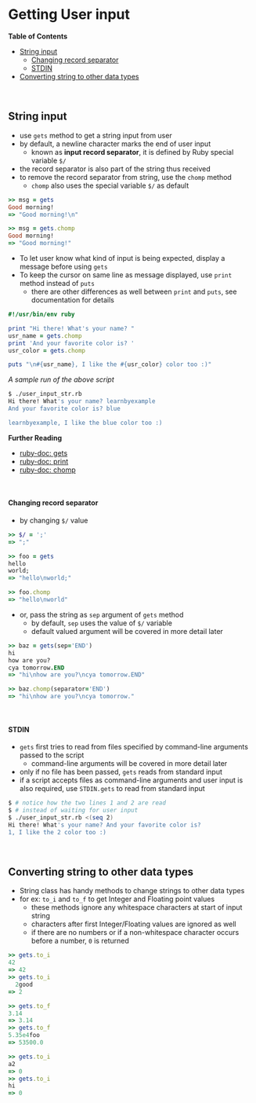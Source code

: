 # <a name="getting-user-input"></a>Getting User input

**Table of Contents**

* [String input](#string-input)
    * [Changing record separator](#changing-record-separator)
    * [STDIN](#stdin)
* [Converting string to other data types](#converting-string-to-other-data-types)

<br>

## <a name="string-input"></a>String input

* use `gets` method to get a string input from user
* by default, a newline character marks the end of user input
    * known as **input record separator**, it is defined by Ruby special variable `$/`
* the record separator is also part of the string thus received
* to remove the record separator from string, use the `chomp` method
    * `chomp` also uses the special variable `$/` as default

```ruby
>> msg = gets
Good morning!
=> "Good morning!\n"

>> msg = gets.chomp
Good morning!
=> "Good morning!"
```

* To let user know what kind of input is being expected, display a message before using `gets`
* To keep the cursor on same line as message displayed, use `print` method instead of `puts`
    * there are other differences as well between `print` and `puts`, see documentation for details

```ruby
#!/usr/bin/env ruby

print "Hi there! What's your name? "
usr_name = gets.chomp
print 'And your favorite color is? '
usr_color = gets.chomp

puts "\n#{usr_name}, I like the #{usr_color} color too :)"
```

*A sample run of the above script*

```bash
$ ./user_input_str.rb
Hi there! What's your name? learnbyexample
And your favorite color is? blue

learnbyexample, I like the blue color too :)
```

**Further Reading**

* [ruby-doc: gets](https://ruby-doc.org/core-2.5.0/Kernel.html#method-i-gets)
* [ruby-doc: print](https://ruby-doc.org/core-2.5.0/Kernel.html#method-i-print)
* [ruby-doc: chomp](https://ruby-doc.org/core-2.5.0/String.html#method-i-chomp)

<br>

#### <a name="changing-record-separator"></a>Changing record separator

* by changing `$/` value

```ruby
>> $/ = ';'
=> ";"

>> foo = gets
hello
world;
=> "hello\nworld;"

>> foo.chomp
=> "hello\nworld"
```

* or, pass the string as `sep` argument of `gets` method
    * by default, `sep` uses the value of `$/` variable
    * default valued argument will be covered in more detail later

```ruby
>> baz = gets(sep='END')
hi
how are you?
cya tomorrow.END
=> "hi\nhow are you?\ncya tomorrow.END"

>> baz.chomp(separator='END')
=> "hi\nhow are you?\ncya tomorrow."
```

<br>

#### <a name="stdin"></a>STDIN

* `gets` first tries to read from files specified by command-line arguments passed to the script
    * command-line arguments will be covered in more detail later
* only if no file has been passed, `gets` reads from standard input
* if a script accepts files as command-line arguments and user input is also required, use `STDIN.gets` to read from standard input

```bash
$ # notice how the two lines 1 and 2 are read
$ # instead of waiting for user input
$ ./user_input_str.rb <(seq 2)
Hi there! What's your name? And your favorite color is? 
1, I like the 2 color too :)
```

<br>

## <a name="converting-string-to-other-data-types"></a>Converting string to other data types

* String class has handy methods to change strings to other data types
* for ex: `to_i` and `to_f` to get Integer and Floating point values
    * these methods ignore any whitespace characters at start of input string
    * characters after first Integer/Floating values are ignored as well
    * if there are no numbers or if a non-whitespace character occurs before a number, `0` is returned

```ruby
>> gets.to_i
42
=> 42
>> gets.to_i
  2good
=> 2

>> gets.to_f
3.14
=> 3.14
>> gets.to_f
5.35e4foo
=> 53500.0

>> gets.to_i
a2
=> 0
>> gets.to_i
hi
=> 0
```

